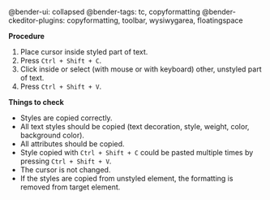 @bender-ui: collapsed
@bender-tags: tc, copyformatting
@bender-ckeditor-plugins: copyformatting, toolbar, wysiwygarea, floatingspace

**Procedure**

1. Place cursor inside styled part of text.
2. Press `Ctrl + Shift + C`.
3. Click inside or select (with mouse or with keyboard) other, unstyled part of text.
4. Press `Ctrl + Shift + V`.

**Things to check**

* Styles are copied correctly.
* All text styles should be copied (text decoration, style, weight, color, background color).
* All attributes should be copied.
* Style copied with `Ctrl + Shift + C` could be pasted multiple times by pressing `Ctrl + Shift + V`.
* The cursor is not changed.
* If the styles are copied from unstyled element, the formatting is removed from target element.

